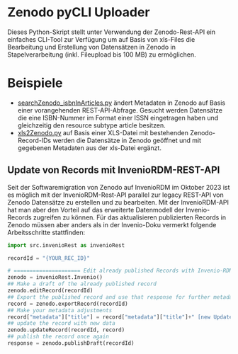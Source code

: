 # Zenodo pyCLI Uploader

Dieses Python-Skript stellt unter Verwendung der Zenodo-Rest-API ein einfaches CLI-Tool zur Verfügung um auf Basis von xls-Files die Bearbeitung und Erstellung von Datensätzen in Zenodo in Stapelverarbeitung (inkl. Fileupload bis 100 MB) zu ermöglichen.

# Beispiele

* [searchZenodo_isbnInArticles.py](examples/searchZenodo_isbnInArticles.py) ändert Metadaten in Zenodo auf Basis einer vorangehenden REST-API-Abfrage. Gesucht werden Datensätze die eine ISBN-Nummer im Format einer ISSN eingetragen haben und gleichzeitig den resource subtype article besitzen.
* [xls2Zenodo.py](examples/searchZenodo_isbnInArticles.py) auf Basis einer XLS-Datei mit bestehenden Zenodo-Record-IDs werden die Datensätze in Zenodo geöffnet und mit gegebenen Metadaten aus der xls-Datei ergänzt.

## Update von Records mit InvenioRDM-REST-API

Seit der Softwaremigration von Zenodo auf InvenioRDM im Oktober 2023 ist es möglich mit der InvenioRDM-Rest-API parallel zur legacy REST-API von Zenodo Datensätze zu erstellen und zu bearbeiten. Mit der InvenioRDM-API hat man aber den Vorteil auf das erweiterte Datenmodell der Invenio-Records zugreifen zu können. Für das aktualisieren publizierten Records in Zenodo müssen aber anders als in der Invenio-Doku vermerkt folgende Arbeitsschritte stattfinden:

```python
import src.invenioRest as invenioRest

recordId = "{YOUR_REC_ID}"

# ===================== Edit already published Records with Invenio-RDM-API =========
zenodo = invenioRest.Invenio()
## Make a draft of the already published record
zenodo.editRecord(recordId)
## Export the published record and use that response for further metadata adjustments
record = zenodo.exportRecord(recordId)
## Make your metadata adjustments
record["metadata"]["title"] = record["metadata"]["title"]+" [new Update]"
## update the record with new data
zenodo.updateRecord(recordId, record)
## publish the record once again
response = zenodo.publishDraft(recordId)
```